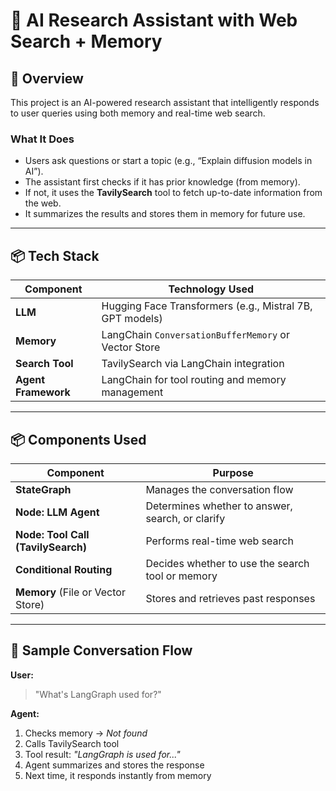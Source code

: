 # 🔧 AI Research Assistant with Web Search + Memory

## 🧠 Overview

This project is an AI-powered research assistant that intelligently responds to user queries using both memory and real-time web search.

### What It Does
- Users ask questions or start a topic (e.g., “Explain diffusion models in AI”).
- The assistant first checks if it has prior knowledge (from memory).
- If not, it uses the **TavilySearch** tool to fetch up-to-date information from the web.
- It summarizes the results and stores them in memory for future use.

---

## 📦 Tech Stack

| Component                   | Technology Used                             |
|-----------------------------|---------------------------------------------|
| **LLM**                      | Hugging Face Transformers (e.g., Mistral 7B, GPT models) |
| **Memory**                   | LangChain `ConversationBufferMemory` or Vector Store |
| **Search Tool**              | TavilySearch via LangChain integration     |
| **Agent Framework**          | LangChain for tool routing and memory management |

---

## 📦 Components Used

| Component                  | Purpose                                              |
|---------------------------|------------------------------------------------------|
| **StateGraph**             | Manages the conversation flow                       |
| **Node: LLM Agent**        | Determines whether to answer, search, or clarify    |
| **Node: Tool Call (TavilySearch)** | Performs real-time web search                   |
| **Conditional Routing**    | Decides whether to use the search tool or memory   |
| **Memory** (File or Vector Store) | Stores and retrieves past responses            |

---

## 🔁 Sample Conversation Flow

**User:**  
> "What's LangGraph used for?"

**Agent:**
1. Checks memory → *Not found*
2. Calls TavilySearch tool
3. Tool result: *"LangGraph is used for..."*
4. Agent summarizes and stores the response
5. Next time, it responds instantly from memory